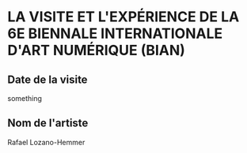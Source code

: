 # LA VISITE ET L'EXPÉRIENCE DE LA 6E BIENNALE INTERNATIONALE D'ART NUMÉRIQUE (BIAN)

<h2>Date de la visite</h2>
something
<h2>Nom de l'artiste</h2>
Rafael Lozano-Hemmer
